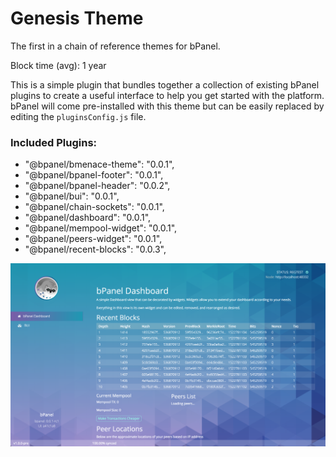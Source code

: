 # Genesis Theme
The first in a chain of reference themes for bPanel.

Block time (avg): 1 year

This is a simple plugin that bundles together a collection of existing
bPanel plugins to create a useful interface to help you get started
with the platform. bPanel will come pre-installed with this theme but
can be easily replaced by editing the `pluginsConfig.js` file.

### Included Plugins:
- "@bpanel/bmenace-theme": "0.0.1",
- "@bpanel/bpanel-footer": "0.0.1",
- "@bpanel/bpanel-header": "0.0.2",
- "@bpanel/bui": "0.0.1",
- "@bpanel/chain-sockets": "0.0.1",
- "@bpanel/dashboard": "0.0.1",
- "@bpanel/mempool-widget": "0.0.1",
- "@bpanel/peers-widget": "0.0.1",
- "@bpanel/recent-blocks": "0.0.3",

![screenshot](./lib/screenshot.png "Genesis Theme")